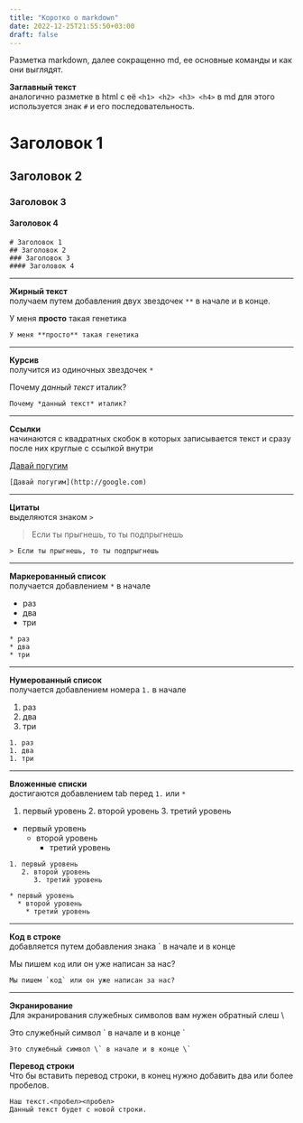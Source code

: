 ```yaml
---
title: "Коротко о markdown"
date: 2022-12-25T21:55:50+03:00
draft: false
---
```

Разметка markdown, далее сокращенно md, ее основные команды и как они выглядят.


**Заглавный текст**  
аналогично разметке в html с её `<h1> <h2> <h3> <h4>` в md для 
этого используется знак `#` и его последовательность.
# Заголовок 1
## Заголовок 2
### Заголовок 3
#### Заголовок 4
```
# Заголовок 1
## Заголовок 2
### Заголовок 3
#### Заголовок 4
```


---
**Жирный текст**  
получаем путем добавления двух звездочек `**` в начале и в конце.

У меня **просто** такая генетика
```
У меня **просто** такая генетика
```

---
**Курсив**   
получится из одиночных звездочек `*`

Почему *данный текст* италик?
```
Почему *данный текст* италик?  
```

---
**Ссылки**  
начинаются с квадратных скобок в которых записывается текст и сразу после них круглые с ссылкой внутри

[Давай погугим](http://google.com)
```
[Давай погугим](http://google.com)
```


---
**Цитаты**  
выделяются знаком `>`
> Если ты прыгнешь, то ты подпрыгнешь
```
> Если ты прыгнешь, то ты подпрыгнешь
```

---
**Маркерованный список**  
получается добавлением `*` в начале 
* раз
* два
* три
```
* раз
* два
* три
```

---
**Нумерованный список**  
получается добавлением номера `1.` в начале
1. раз
1. два
1. три
```
1. раз
1. два
1. три
```


---
**Вложенные списки**  
достигаются добавлением tab перед `1.` или `*`
1. первый уровень
   2. второй уровень
      3. третий уровень

* первый уровень
  * второй уровень
    * третий уровень
```
1. первый уровень
   2. второй уровень
      3. третий уровень

* первый уровень
  * второй уровень
    * третий уровень
```

---
**Код в строке**  
добавляется путем добавления знака \` в начале и в конце

Мы пишем `код` или он уже написан за нас?
```
Мы пишем `код` или он уже написан за нас?
```
---

**Экранирование**  
Для экранирования служебных символов вам нужен обратный слеш \

Это служебный символ \` в начале и в конце \`
```
Это служебный символ \` в начале и в конце \`
```

**Перевод строки**  
Что бы вставить перевод строки, в конец нужно добавить два или более пробелов.
```
Наш текст.<пробел><пробел>  
Данный текст будет с новой строки.
```